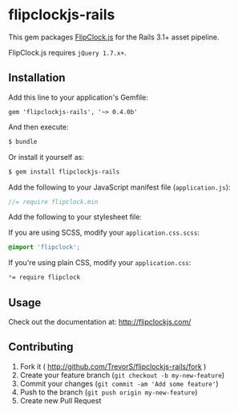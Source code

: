 # flipclockjs-rails

This gem packages [FlipClock.js](https://github.com/objectivehtml/FlipClock) for the Rails 3.1+ asset pipeline.

FlipClock.js requires `jQuery 1.7.x+`.

## Installation

Add this line to your application's Gemfile:
```
gem 'flipclockjs-rails', '~> 0.4.0b'
```

And then execute:
```bash
$ bundle
```

Or install it yourself as:
```bash
$ gem install flipclockjs-rails
```

Add the following to your JavaScript manifest file (`application.js`):

```js
//= require flipclock.min
```

Add the following to your stylesheet file:

If you are using SCSS, modify your `application.css.scss`:

```scss
@import 'flipclock';
```

If you're using plain CSS, modify your `application.css`:

```css
*= require flipclock
```

## Usage

Check out the documentation at: http://flipclockjs.com/

## Contributing

1. Fork it ( http://github.com/TrevorS/flipclockjs-rails/fork )
2. Create your feature branch (`git checkout -b my-new-feature`)
3. Commit your changes (`git commit -am 'Add some feature'`)
4. Push to the branch (`git push origin my-new-feature`)
5. Create new Pull Request
